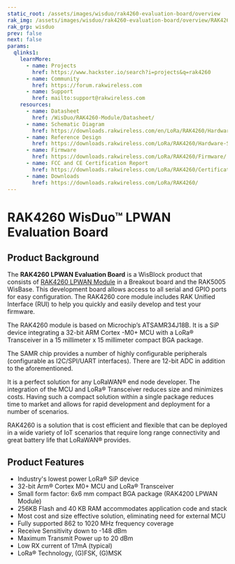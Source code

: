 ```yaml
---
static_root: /assets/images/wisduo/rak4260-evaluation-board/overview
rak_img: /assets/images/wisduo/rak4260-evaluation-board/overview/RAK4260_Evaluation_Board.png
rak_grp: wisduo
prev: false
next: false
params:
  qlinks1:
    learnMore:
      - name: Projects
        href: https://www.hackster.io/search?i=projects&q=rak4260
      - name: Community
        href: https://forum.rakwireless.com
      - name: Support
        href: mailto:support@rakwireless.com
    resources:
      - name: Datasheet
        href: /WisDuo/RAK4260-Module/Datasheet/
      - name: Schematic Diagram
        href: https://downloads.rakwireless.com/en/LoRa/RAK4260/Hardware-Specification/RAK4260_EVB_Schematic.pdf
      - name: Reference Design
        href: https://downloads.rakwireless.com/LoRa/RAK4260/Hardware-Specification/RAK4260_Reference_Design.rar
      - name: Firmware
        href: https://downloads.rakwireless.com/LoRa/RAK4260/Firmware/
      - name: FCC and CE Certification Report
        href: https://downloads.rakwireless.com/LoRa/RAK4260/Certification-Report/
      - name: Downloads
        href: https://downloads.rakwireless.com/LoRa/RAK4260/
---
```

# RAK4260 WisDuo™ LPWAN Evaluation Board

<rk-img
  :src="`${$frontmatter.static_root}/rak4260-overview.png`"
  width="50%"
  figure-number="1"
  caption="RAK4260 LPWAN Evaluation Board"
/>

## Product Background

The **RAK4260 LPWAN Evaluation Board** is a WisBlock product that consists of [RAK4260 LPWAN Module](https://store.rakwireless.com/products/rak4260-lora-module) in a Breakout board and the RAK5005 WisBase. This development board allows access to all serial and GPIO ports for easy configuration. The RAK4260 core module includes RAK Unified Interface (RUI) to help you quickly and easily develop and test your firmware.

The RAK4260 module is based on Microchip’s ATSAMR34J18B. It is a SiP device integrating a 32-bit ARM Cortex -M0+ MCU with a LoRa® Transceiver in a 15 millimeter x 15 millimeter compact BGA package.

The SAMR chip provides a number of highly configurable peripherals (configurable as I2C/SPI/UART interfaces). There are 12-bit ADC in addition to the aforementioned.

It is a perfect solution for any LoRaWAN® end node developer. The integration of the MCU and LoRa® Transceiver reduces size and minimizes costs. Having such a compact solution within a single package reduces time to market and allows for rapid development and deployment for a number of scenarios.

RAK4260 is a solution that is cost efficient and flexible that can be deployed in a wide variety of IoT scenarios that require long range connectivity and great battery life that LoRaWAN® provides.

<rk-btn
  src="../Quickstart/"
  label="Setup your RAK4260 LPWAN Evaluation Board"
/>

<rk-quick-links :params="$page.frontmatter.params.qlinks1" />

## Product Features

- Industry's lowest power LoRa® SiP device
- 32-bit Arm® Cortex M0+ MCU and LoRa® Transceiver
- Small form factor: 6x6 mm compact BGA package (RAK4200 LPWAN Module)
- 256KB Flash and 40 KB RAM accommodates application code and stack
- Most cost and size effective solution, eliminating need for external MCU
- Fully supported 862 to 1020 MHz frequency coverage
- Receive Sensitivity down to -148 dBm
- Maximum Transmit Power up to 20 dBm
- Low RX current of 17mA (typical)
- LoRa® Technology, (G)FSK, (G)MSK

<rk-btn
  src="https://store.rakwireless.com/products/rak4260-evaluation-board"
  label="Buy a RAK4260 LPWAN Evaluation Board"
  _blank
/>

